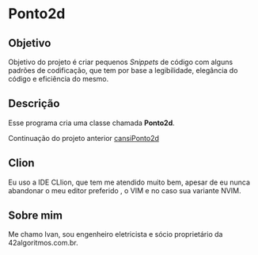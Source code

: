 # Ponto2d

## Objetivo

Objetivo do projeto é criar pequenos *Snippets*  de  código com alguns padrões de codificação,  que tem por base a legibilidade,  elegância do código e eficiência do mesmo.

## Descrição
Esse programa cria uma classe chamada **Ponto2d**.

Continuação do projeto anterior [cansiPonto2d](https://github.com/lopesivan/cansiPonto2d)

## Clion

Eu uso a IDE CLlion,  que tem me atendido muito bem,  apesar de  eu nunca abandonar o meu editor preferido , o VIM e no caso sua variante NVIM.


## Sobre mim

Me chamo Ivan, sou engenheiro eletricista e sócio proprietário da 42algoritmos.com.br.






